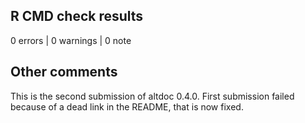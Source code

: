 ## R CMD check results

0 errors | 0 warnings | 0 note

## Other comments

This is the second submission of altdoc 0.4.0. First submission failed because
of a dead link in the README, that is now fixed.
